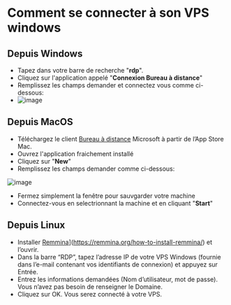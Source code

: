 # Comment se connecter à son VPS windows

## Depuis Windows
- Tapez dans votre barre de recherche "**rdp**".
- Cliquez sur l'application appelé "**Connexion Bureau à distance**"
- Remplissez les champs demander et connectez vous comme ci-dessous:
-  
  ![image](https://user-images.githubusercontent.com/76696559/208732587-74552d78-5d14-44e5-a7dc-9dc25327caed.png)


## Depuis MacOS
- Téléchargez le client [Bureau à distance](https://itunes.apple.com/app/microsoft-remote-desktop/id1295203466?mt=12) Microsoft à partir de l’App Store Mac.
- Ouvrez l'application fraichement installé
- Cliquez sur "**New**"
- Remplissez les champs demander comme ci-dessous:

![image](https://user-images.githubusercontent.com/76696559/208733473-d01e08eb-2811-4db3-9850-d6ec7230486e.png)
- Fermez simplement la fenêtre pour sauvgarder votre machine
- Connectez-vous en selectrionnant la machine et en cliquant "**Start**"

## Depuis Linux
- Installer [Remmina]([https://remmina.org/)](https://remmina.org/how-to-install-remmina/) et l’ouvrir.
- Dans la barre “RDP”, tapez l’adresse IP de votre VPS Windows (fournie dans l’e-mail contenant vos identifiants de connexion) et appuyez sur Entrée.
- Entrez les informations demandées (Nom d’utilisateur, mot de passe). Vous n’avez pas besoin de renseigner le Domaine.
- Cliquez sur OK. Vous serez connecté à votre VPS.
